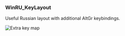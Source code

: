 ### WinRU_KeyLayout

Useful Russian layout with additional AltGr keybindings.

![Extra key map](.ruforit_distr/RUforIT_map.png)

